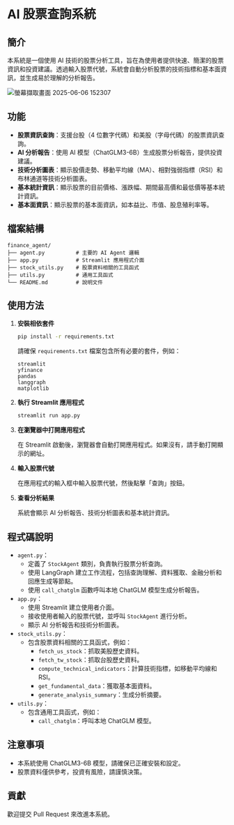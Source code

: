 # AI 股票查詢系統

## 簡介

本系統是一個使用 AI 技術的股票分析工具，旨在為使用者提供快速、簡潔的股票資訊和投資建議。透過輸入股票代號，系統會自動分析股票的技術指標和基本面資訊，並生成易於理解的分析報告。

![螢幕擷取畫面 2025-06-06 152307](https://github.com/user-attachments/assets/5f936982-01e5-4d52-bdbd-1972d1345caf)

## 功能

-   **股票資訊查詢**：支援台股（4 位數字代碼）和美股（字母代碼）的股票資訊查詢。
-   **AI 分析報告**：使用 AI 模型（ChatGLM3-6B）生成股票分析報告，提供投資建議。
-   **技術分析圖表**：顯示股價走勢、移動平均線（MA）、相對強弱指標（RSI）和布林通道等技術分析圖表。
-   **基本統計資訊**：顯示股票的目前價格、漲跌幅、期間最高價和最低價等基本統計資訊。
-   **基本面資訊**：顯示股票的基本面資訊，如本益比、市值、股息殖利率等。

## 檔案結構

```
finance_agent/
├── agent.py          # 主要的 AI Agent 邏輯
├── app.py            # Streamlit 應用程式介面
├── stock_utils.py    # 股票資料相關的工具函式
├── utils.py          # 通用工具函式
└── README.md         # 說明文件
```

## 使用方法

1.  **安裝相依套件**

    ```bash
    pip install -r requirements.txt
    ```

    請確保 `requirements.txt` 檔案包含所有必要的套件，例如：

    ```
    streamlit
    yfinance
    pandas
    langgraph
    matplotlib
    ```

2.  **執行 Streamlit 應用程式**

    ```bash
    streamlit run app.py
    ```

3.  **在瀏覽器中打開應用程式**

    在 Streamlit 啟動後，瀏覽器會自動打開應用程式。如果沒有，請手動打開顯示的網址。

4.  **輸入股票代號**

    在應用程式的輸入框中輸入股票代號，然後點擊「查詢」按鈕。

5.  **查看分析結果**

    系統會顯示 AI 分析報告、技術分析圖表和基本統計資訊。

## 程式碼說明

-   `agent.py`：
    -   定義了 `StockAgent` 類別，負責執行股票分析查詢。
    -   使用 LangGraph 建立工作流程，包括查詢理解、資料獲取、金融分析和回應生成等節點。
    -   使用 `call_chatglm` 函數呼叫本地 ChatGLM 模型生成分析報告。
-   `app.py`：
    -   使用 Streamlit 建立使用者介面。
    -   接收使用者輸入的股票代號，並呼叫 `StockAgent` 進行分析。
    -   顯示 AI 分析報告和技術分析圖表。
-   `stock_utils.py`：
    -   包含股票資料相關的工具函式，例如：
        -   `fetch_us_stock`：抓取美股歷史資料。
        -   `fetch_tw_stock`：抓取台股歷史資料。
        -   `compute_technical_indicators`：計算技術指標，如移動平均線和 RSI。
        -   `get_fundamental_data`：獲取基本面資料。
        -   `generate_analysis_summary`：生成分析摘要。
-   `utils.py`：
    -   包含通用工具函式，例如：
        -   `call_chatglm`：呼叫本地 ChatGLM 模型。

## 注意事項

-   本系統使用 ChatGLM3-6B 模型，請確保已正確安裝和設定。
-   股票資料僅供參考，投資有風險，請謹慎決策。

## 貢獻

歡迎提交 Pull Request 來改進本系統。
